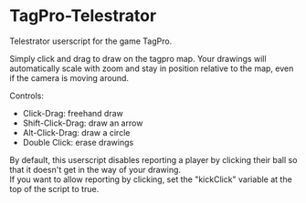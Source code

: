 TagPro-Telestrator
==================

Telestrator userscript for the game TagPro.

Simply click and drag to draw on the tagpro map.  Your drawings will automatically scale with zoom and stay in position relative to the map, even if the camera is moving around. 

Controls:
* Click-Drag: freehand draw
* Shift-Click-Drag: draw an arrow
* Alt-Click-Drag: draw a circle
* Double Click: erase drawings

By default, this userscript disables reporting a player by clicking their ball so that it doesn't get in the way of your drawing.  
If you want to allow reporting by clicking, set the "kickClick" variable at the top of the script to true.
